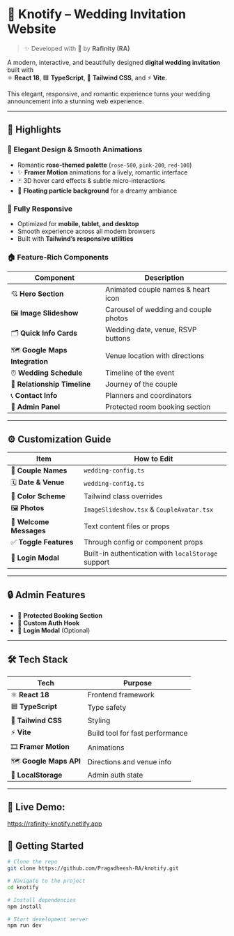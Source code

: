# 💒 Knotify – Wedding Invitation Website

> ✨ Developed with 💖 by **Rafinity (RA)**

A modern, interactive, and beautifully designed **digital wedding invitation** built with  
⚛️ **React 18**, 🟦 **TypeScript**, 🌈 **Tailwind CSS**, and ⚡ **Vite**.

This elegant, responsive, and romantic experience turns your wedding announcement into a stunning web experience.

---

## 🌟 Highlights

### 🎨 Elegant Design & Smooth Animations
- Romantic **rose-themed palette** (`rose-500`, `pink-200`, `red-100`)
- ✨ **Framer Motion** animations for a lively, romantic interface
- 🃏 3D hover card effects & subtle micro-interactions
- 🌌 **Floating particle background** for a dreamy ambiance

### 📱 Fully Responsive
- Optimized for **mobile, tablet, and desktop**
- Smooth experience across all modern browsers
- Built with **Tailwind’s responsive utilities**

### 🏠 Feature-Rich Components
| Component | Description |
|----------|-------------|
| 💘 **Hero Section** | Animated couple names & heart icon |
| 🖼️ **Image Slideshow** | Carousel of wedding and couple photos |
| 🗂️ **Quick Info Cards** | Wedding date, venue, RSVP buttons |
| 🗺️ **Google Maps Integration** | Venue location with directions |
| ⏰ **Wedding Schedule** | Timeline of the event |
| 👫 **Relationship Timeline** | Journey of the couple |
| 📞 **Contact Info** | Planners and coordinators |
| 🔐 **Admin Panel** | Protected room booking section |

---

## ⚙️ Customization Guide

| Item | How to Edit |
|------|-------------|
| 👫 **Couple Names** | `wedding-config.ts` |
| 🗓️ **Date & Venue** | `wedding-config.ts` |
| 🎨 **Color Scheme** | Tailwind class overrides |
| 🖼️ **Photos** | `ImageSlideshow.tsx` & `CoupleAvatar.tsx` |
| 📝 **Welcome Messages** | Text content files or props |
| ✅ **Toggle Features** | Through config or component props |
| 🔐 **Login Modal** | Built-in authentication with `localStorage` support |

---

## 🔒 Admin Features
- 🔐 **Protected Booking Section**
- 🔑 **Custom Auth Hook**
- 🪪 **Login Modal** (Optional)

---

## 🛠️ Tech Stack

| Tech | Purpose |
|------|--------|
| ⚛️ **React 18** | Frontend framework |
| 🟦 **TypeScript** | Type safety |
| 🌈 **Tailwind CSS** | Styling |
| ⚡ **Vite** | Build tool for fast performance |
| 🎞️ **Framer Motion** | Animations |
| 🗺️ **Google Maps API** | Directions and venue info |
| 🛑 **LocalStorage** | Admin auth state |

---

## 🔗 Live Demo:
https://rafinity-knotify.netlify.app
## 🚀 Getting Started

```bash
# Clone the repo
git clone https://github.com/Pragadheesh-RA/knotify.git

# Navigate to the project
cd knotify

# Install dependencies
npm install

# Start development server
npm run dev

